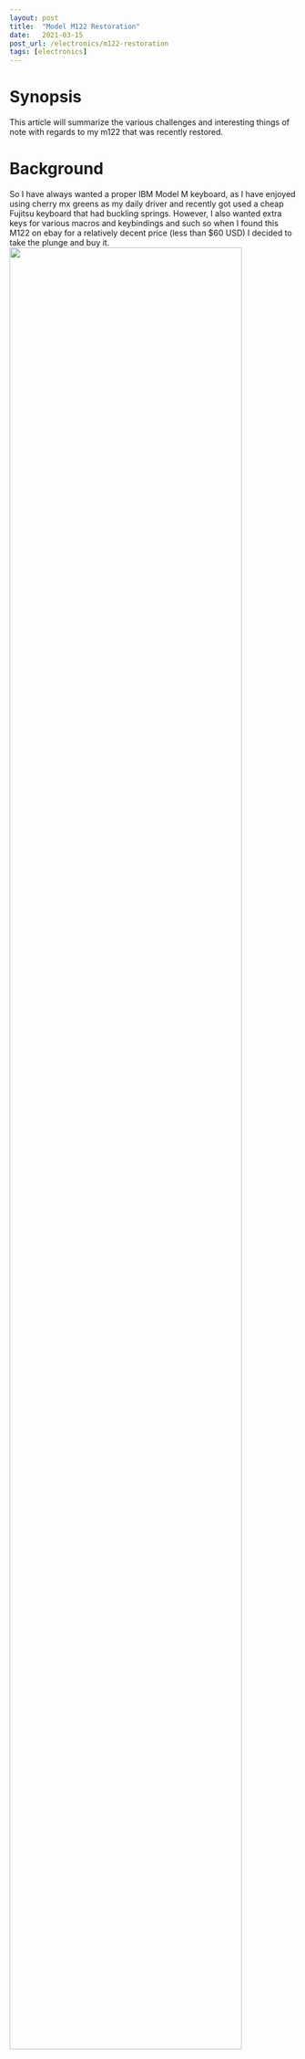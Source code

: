 ```yaml
---
layout: post
title:  "Model M122 Restoration"
date:   2021-03-15 
post_url: /electronics/m122-restoration
tags: [electronics]
---
```

# Synopsis
This article will summarize the various challenges and interesting things of note with regards to my m122 that was recently restored.


# Background
 So I have always wanted a proper IBM Model M keyboard, as I have enjoyed using cherry mx greens as my daily driver and recently got used a cheap Fujitsu keyboard that had buckling springs. However, I also wanted extra keys for various macros and keybindings and such so when I found this M122 on ebay for a relatively decent price (less than $60 USD) I decided to take the plunge and buy it.
<img src="/_images/electronics/m122/ebay-listing.jpg" width="90%" height="90%"/>


# Notes about Model Ms and such.
So there are various things to note about Model Ms, typically the older the better as their manufacturing process got worse and worse (or at least cheaper on their end). 
<a/>
Next thing to note is that a lot of the model ms operate using different protocols, but usually some varient of the [PS/2](<https://en.wikipedia.org/wiki/PS/2_port) protocol. In the case of the M122 series, they use their "Terminal Protocol" which is basically scan code 3 variant of the PS/2 protocol. Because of this usage of scan code 3, a lot of active PS/2 to USB converters will not support this Model M variant. However, other Model Ms may be able to use generic PS/2 to USB converts (your milage vary obviously).
<a/>
This [article](http://www.quadibloc.com/comp/scan.htm) summarizes the various model m applicable scan codes.

# Cleaning Process
I would highly recommend that you clean your used keyboard before operating it to a certain extent. In my case I tested it first and verified that the keyboard worked fully, and then cleaned but honestly old keyboards can be very filthy so...
Ultimately, Cotton Swabs, and some old sponges will suffice for cleaning the chassis and the keycaps.

# Conversion Process
Basically, I tried several different methods of converting the keyboard to USB. I first experimented with using some of the newer [Seeduino Xiao](<https://www.seeedstudio.com/Seeeduino-XIAO-Arduino-Microcontroller-SAMD21-Cortex-M0+-p-4426.html). This controller worked fine for the most part but a lot of the existing libraries for model ms are note quite compatible with it. So I was able to confirm that the keyboard worked, get some basic hid output (keys output but polling poorly and modifiers not entirely working). I imagine in a couple years the libraries will eventually get ported over but for now I would not recommend trying to use Newer 32bit boards unless you feel like creating your own firmware.

<a/>
For the final conversion, I ended up grabbing a Teensy 2.0 as its HID functionality was the easiest to get working and people have used Teensys for various Model M conversions (so a decent amount of libraries were created). [Soarer's firmware](https://deskthority.net/wiki/Soarer%27s_Converter) worked somewhat but has not been updated in a while and most of his tools have broken dlls. Instead I ended up using [TMK's firmware](https://github.com/tmk/tmk_keyboard) as it is a lot newer and is still being actively supported to a certain extent.

# Wiring Process
This part will vary greatly from year to year and model to model, but typically most Model M keyboard's plug will consists of something with the following pins:
 - GND
 - 5V
 - CLK
 - DATA
 - Shield
<a/>

In my case the color codes did not match any normal standard are the following:
 - GND = White
 - 5V = Black
 - CLK = Yellow
 - Data = Red
 - Shield = Black (though easy to distinguish from the rest).
<a/>

When actually hooking up these wires to you desired MCU, just pay attention to which pins on your MCU utilzing the IRQ as most firmwares (including a custom one you may make) need to have the clock trigger everything via interrupt line.

## Example Wiring to Teensy 2.0

<img src="/_images/electronics/m122/connections_teensy2.png" height="90%" width="90%"/>

Ultimately, as long as you get your Vcc and GND wire up correctly you should be able to swap the clock and data lines with out harming anything (take this with a grain of salt though).
** Note lots of guides recommend that you wire a pull up resistor in with your data and clock lines but I did not need to do this as the PS/2 output was already being pulled high **




# Installation Process
The installation Process of TMK's firmware is pretty straightforward
 - Clone his [repo](https://github.com/tmk/tmk_keyboard)
 - Install Teensy's basic [firmware uploader]([https://www.pjrc.com/teensy/loader.html)
 - Compile the desired firmware (he has several folders for various older keyboards (terminal_usb is the desired one for m122 keyboards
 - Upload the outputed hex file using Teens;y firmware uploader.

# Revision 07/12/22:
Ended up swapping from TMK's firmware back to Soarers firmware due to issues with instability of TMKs. I also did try the QMK firmware but at least for my purposes Soarers is far simpler to get running and has been more stable.

## Notes on Soarer Firmware Flashing
You have to flash a precompiled hex file onto whatever compatible MCU you selected. I initally struggled to get the right command for avrdude so see the command I ended up utilizing.
```bash
#!/bin/bash
# for itsybitsy
sudo avrdude -p m32u4 -P /dev/ttyACM0 -c avr109 -U flash:w:Soarer_at2usb_v1.12_atmega32u4.hex
```
Note I only tested that command for an itsy bitsy but other mcus will be easier to flash such as teensy 2.0s.

## Using the Soarer tools.
You probably will encounter libusb errors. This [reddit link](https://www.reddit.com/r/linux4noobs/comments/dwt03i/missing_libusb01so4_on_manjaro_but_i_can_find_it/) talks about using the lib32 libusb package to resolve the problem (worked in my case).



# Final Product - Old:


<img src="/_images/electronics/m122/final_keyboard.jpg" height="90%" width="90%"/>
Ultimately, this restoration was fairly simple but results were great in the end as the keyboard is in great condition. My only complaint is that I probably will have to redue the backplate rivets soon and replace with Screws but that isn't the end of the end of world (most likely will just update this article to include that update).


# Resources:
 - [tmk](https://github.com/tmk/tmk_keyboard)
 - [Teensy Uploader]([https://www.pjrc.com/teensy/loader.html) 
 - [Soarer's firmware](https://deskthority.net/wiki/Soarer%27s_Converter)
 - [Seeduino Xiao](<https://www.seeedstudio.com/Seeeduino-XIAO-Arduino-Microcontroller-SAMD21-Cortex-M0+-p-4426.html)
 - [scancode_breakdown](http://www.quadibloc.com/comp/scan.htm) 
 - [PS/2 Wikipedia Article](<https://en.wikipedia.org/wiki/PS/2_port)
